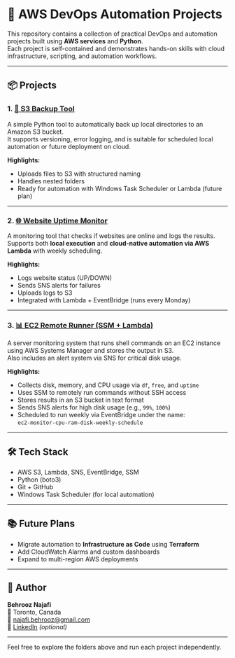 # 🚀 AWS DevOps Automation Projects

This repository contains a collection of practical DevOps and automation projects built using **AWS services** and **Python**.  
Each project is self-contained and demonstrates hands-on skills with cloud infrastructure, scripting, and automation workflows.

---

## 📦 Projects

### 1. [🔁 S3 Backup Tool](./1-s3-backup-tool)

A simple Python tool to automatically back up local directories to an Amazon S3 bucket.  
It supports versioning, error logging, and is suitable for scheduled local automation or future deployment on cloud.

**Highlights:**
- Uploads files to S3 with structured naming  
- Handles nested folders  
- Ready for automation with Windows Task Scheduler or Lambda (future plan)

---

### 2. [🌐 Website Uptime Monitor](./2-website-uptime-monitor-aws)

A monitoring tool that checks if websites are online and logs the results.  
Supports both **local execution** and **cloud-native automation via AWS Lambda** with weekly scheduling.

**Highlights:**
- Logs website status (UP/DOWN)  
- Sends SNS alerts for failures  
- Uploads logs to S3  
- Integrated with Lambda + EventBridge (runs every Monday)

---

### 3. [📊 EC2 Remote Runner (SSM + Lambda)](./3-ec2-remote-runner)

A server monitoring system that runs shell commands on an EC2 instance using AWS Systems Manager and stores the output in S3.  
Also includes an alert system via SNS for critical disk usage.

**Highlights:**
- Collects disk, memory, and CPU usage via `df`, `free`, and `uptime`
- Uses SSM to remotely run commands without SSH access
- Stores results in an S3 bucket in text format
- Sends SNS alerts for high disk usage (e.g., `99%`, `100%`)
- Scheduled to run weekly via EventBridge under the name:  
  `ec2-monitor-cpu-ram-disk-weekly-schedule`

---

## 🛠️ Tech Stack

- AWS S3, Lambda, SNS, EventBridge, SSM
- Python (boto3)
- Git + GitHub
- Windows Task Scheduler (for local automation)

---

## 📚 Future Plans

- Migrate automation to **Infrastructure as Code** using **Terraform**
- Add CloudWatch Alarms and custom dashboards
- Expand to multi-region AWS deployments

---

## 👤 Author

**Behrooz Najafi**  
📍 Toronto, Canada  
📧 najafi.behrooz@gmail.com  
🔗 [LinkedIn](https://www.linkedin.com/in/yourprofile) *(optional)*

---

Feel free to explore the folders above and run each project independently.

